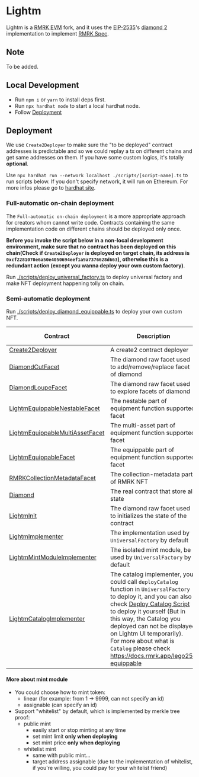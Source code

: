 # Lightm

Lightm is a [RMRK EVM](https://github.com/rmrk-team/evm) fork, and it uses the [EIP-2535](https://eips.ethereum.org/EIPS/eip-2535)'s [diamond 2](https://github.com/mudgen/diamond-2-hardhat) implementation to implement [RMRK Spec](https://github.com/rmrk-team/rmrk-spec/tree/master/standards/abstract).

## Note
To be added.

## Local Development
- Run `npm i` or `yarn` to install deps first.
- Run `npx hardhat node` to start a local hardhat node.
- Follow [Deployment](#deployment)

## Deployment

We use `Create2Deployer` to make sure the "to be deployed" contract addresses is predictable and so we could replay a tx on different chains and get same addresses on them. If you have some custom logics, it's totally **optional**.

Use `npx hardhat run --network localhost ./scripts/[script-name].ts` to run scripts below. If you don't specify network, it will run on Ethereum. For more infos please go to [hardhat site](https://hardhat.org/hardhat-runner/docs/getting-started).

### Full-automatic on-chain deployment

The `Full-automatic on-chain deployment` is a more appropriate approach for creators whom cannot write code. Contracts containing the same implementation code on different chains should be deployed only once. 

**Before you invoke the script below in a non-local development environment, make sure that no contract has been deployed on this chain(Check if `Create2Deployer` is deployed on target chain, its address is `0xcf2281070e6a50e4050694eef1a9a7376628d663`), otherwise this is a redundant action (except you wanna deploy your own custom factory)**.

Run [./scripts/deploy_universal_factory.ts](./scripts/deploy_universal_factory.ts) to deploy universal factory and make NFT deployment happening tolly on chain.

### Semi-automatic deployment

Run [./scripts/deploy_diamond_equippable.ts](./scripts/deploy_diamond_equippable.ts) to deploy your own custom NFT.

| Contract                                                                                   | Description                                                                                                                                                                                                                                                                                                                                                                                   | Can reuse |
| ------------------------------------------------------------------------------------------ | --------------------------------------------------------------------------------------------------------------------------------------------------------------------------------------------------------------------------------------------------------------------------------------------------------------------------------------------------------------------------------------------- | --------- |
| [Create2Deployer](./contracts/src/Create2Deployer.sol)                                     | A create2 contract deployer                                                                                                                                                                                                                                                                                                                                                                   | yes       |
| [DiamondCutFacet](./contracts/src/DiamondCutFacet.sol)                                     | The diamond raw facet used to add/remove/replace facet of diamond                                                                                                                                                                                                                                                                                                                             | yes       |
| [DiamondLoupeFacet](./contracts/src/DiamondLoupeFacet.sol)                                 | The diamond raw facet used to explore facets of diamond                                                                                                                                                                                                                                                                                                                                       | yes       |
| [LightmEquippableNestableFacet](./contracts/src/LightmEquippableNestableFacet.sol)         | The nestable part of equipment function supported facet                                                                                                                                                                                                                                                                                                                                       | yes       |
| [LightmEquippableMultiAssetFacet](./contracts/src/LightmEquippableMultiAssetFacet.sol)     | The multi-asset part of equipment function supported facet                                                                                                                                                                                                                                                                                                                                    | yes       |
| [LightmEquippableFacet](./contracts/src/LightmEquippableFacet.sol)                         | The equippable part of equipment function supported facet                                                                                                                                                                                                                                                                                                                                     | yes       |
| [RMRKCollectionMetadataFacet](./contracts/src/RMRKCollectionMetadataFacet.sol)             | The collection-metadata part of RMRK NFT                                                                                                                                                                                                                                                                                                                                                      | yes       |
| [Diamond](./contracts/src/Diamond.sol)                                                     | The real contract that store all state                                                                                                                                                                                                                                                                                                                                                        | no        |
| [LightmInit](./contracts/src/LightmInit.sol)                                               | The diamond raw facet used to initializes the state of the contract                                                                                                                                                                                                                                                                                                                           | yes       |
| [LightmImplementer](./contracts/implementations/LightmImplementer.sol)                     | The implementation used by `UniversalFactory` by default                                                                                                                                                                                                                                                                                                                                      | yes       |
| [LightmMintModuleImplementer](./contracts/implementations/LightmMintModuleImplementer.sol) | The isolated mint module, be used by `UniversalFactory` by default                                                                                                                                                                                                                                                                                                                            | yes       |
| [LightmCatalogImplementer](./contracts//implementations/LightmCatalogImplementer.sol)      | The catalog implementer, you could call `deployCatalog` function in `UniversalFactory` to deploy it, and you can also check [Deploy Catalog Script](./scripts/deploy_catalog.ts) to deploy it yourself (But in this way, the Catalog you deployed can not be displayed on Lightm UI temporarily). <br />For more about what is `Catalog` please check https://docs.rmrk.app/lego25-equippable | no        |

#### More about mint module
- You could choose how to mint token:
  - linear (for example: from 1 -> 9999, can not specify an id)
  - assignable (can specify an id)
- Support "whitelist" by default, which is implemented by merkle tree proof:
  - public mint
    - easily start or stop minting at any time
    - set mint limit **only when deploying**
    - set mint price **only when deploying**
  - whitelist mint
    - same with public mint...
    - target address assignable (due to the implementation of whitelist, if you're willing, you could pay for your whitelist friend)